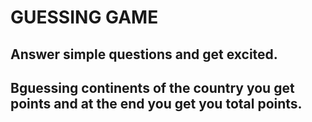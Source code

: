 #  GUESSING GAME
## Answer simple questions and get excited.
## Bguessing continents of the country you get points and at the end you get you total points.
